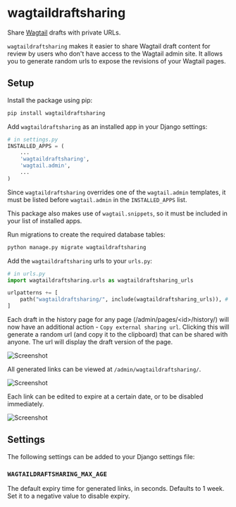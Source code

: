 wagtaildraftsharing
===============

Share [Wagtail](https://wagtail.io) drafts with private URLs.

``wagtaildraftsharing`` makes it easier to share Wagtail draft content for review by users who don't have access to the Wagtail admin site. It allows you to generate random urls to expose the revisions of your Wagtail pages.

## Setup
Install the package using pip:

```bash
pip install wagtaildraftsharing
```

Add ``wagtaildraftsharing`` as an installed app in your Django settings:

```python
# in settings.py
INSTALLED_APPS = (
    ...
    'wagtaildraftsharing',
    'wagtail.admin',
    ...
)
```
Since ``wagtaildraftsharing`` overrides one of the ``wagtail.admin`` templates, it must be listed before ``wagtail.admin`` in the ``INSTALLED_APPS`` list.

This package also makes use of ``wagtail.snippets``, so it must be included in your list of installed apps.

Run migrations to create the required database tables:

```bash
python manage.py migrate wagtaildraftsharing
```

Add the ``wagtaildraftsharing`` urls to your ``urls.py``:

```python
# in urls.py
import wagtaildraftsharing.urls as wagtaildraftsharing_urls

urlpatterns += [
    path("wagtaildraftsharing/", include(wagtaildraftsharing_urls)), # or whatever url you want
]
```

Each draft in the history page for any page (/admin/pages/\<id\>/history/) will now have an additional action - ``Copy external sharing url``. Clicking this will generate a random url (and copy it to the clipboard) that can be shared with anyone. The url will display the draft version of the page.

![Screenshot](https://raw.githubusercontent.com/KIRA009/wagtaildraftsharing/main/docs/images/history.png)

All generated links can be viewed at ``/admin/wagtaildraftsharing/``.

![Screenshot](https://raw.githubusercontent.com/KIRA009/wagtaildraftsharing/main/docs/images/sharinglinks.png)

Each link can be edited to expire at a certain date, or to be disabled immediately.

![Screenshot](https://raw.githubusercontent.com/KIRA009/wagtaildraftsharing/main/docs/images/sharinglink.png)

## Settings
The following settings can be added to your Django settings file:

### ``WAGTAILDRAFTSHARING_MAX_AGE``
The default expiry time for generated links, in seconds. Defaults to 1 week. Set it to a negative value to disable expiry.

